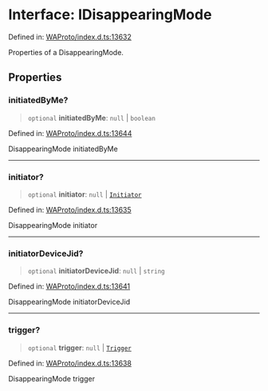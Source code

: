 # Interface: IDisappearingMode

Defined in: [WAProto/index.d.ts:13632](https://github.com/Fokusdotid/bail/blob/99acc683da8779d62a0509bb4108fdb35cb2b061/WAProto/index.d.ts#L13632)

Properties of a DisappearingMode.

## Properties

### initiatedByMe?

> `optional` **initiatedByMe**: `null` \| `boolean`

Defined in: [WAProto/index.d.ts:13644](https://github.com/Fokusdotid/bail/blob/99acc683da8779d62a0509bb4108fdb35cb2b061/WAProto/index.d.ts#L13644)

DisappearingMode initiatedByMe

***

### initiator?

> `optional` **initiator**: `null` \| [`Initiator`](../namespaces/DisappearingMode/enumerations/Initiator.md)

Defined in: [WAProto/index.d.ts:13635](https://github.com/Fokusdotid/bail/blob/99acc683da8779d62a0509bb4108fdb35cb2b061/WAProto/index.d.ts#L13635)

DisappearingMode initiator

***

### initiatorDeviceJid?

> `optional` **initiatorDeviceJid**: `null` \| `string`

Defined in: [WAProto/index.d.ts:13641](https://github.com/Fokusdotid/bail/blob/99acc683da8779d62a0509bb4108fdb35cb2b061/WAProto/index.d.ts#L13641)

DisappearingMode initiatorDeviceJid

***

### trigger?

> `optional` **trigger**: `null` \| [`Trigger`](../namespaces/DisappearingMode/enumerations/Trigger.md)

Defined in: [WAProto/index.d.ts:13638](https://github.com/Fokusdotid/bail/blob/99acc683da8779d62a0509bb4108fdb35cb2b061/WAProto/index.d.ts#L13638)

DisappearingMode trigger
